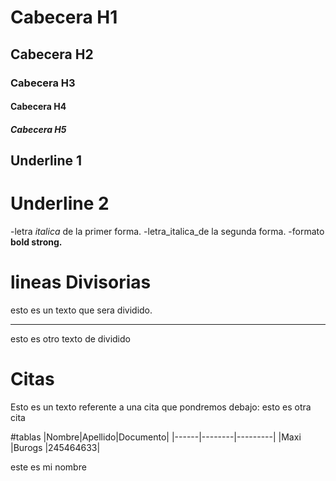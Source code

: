 # Cabecera H1
## Cabecera H2
### Cabecera H3
#### Cabecera H4
##### Cabecera H5

Underline 1
---------

Underline 2
========

-letra *italica* de la primer forma.
-letra_italica_de la segunda forma.
-formato **bold  strong.**

# lineas Divisorias
esto es un texto que sera dividido.

----
esto es otro texto de dividido

# Citas
Esto es un texto referente a una cita que pondremos debajo:
esto es otra cita

#tablas
|Nombre|Apellido|Documento|
|------|--------|---------|
|Maxi  |Burogs  |245464633|

este es mi nombre